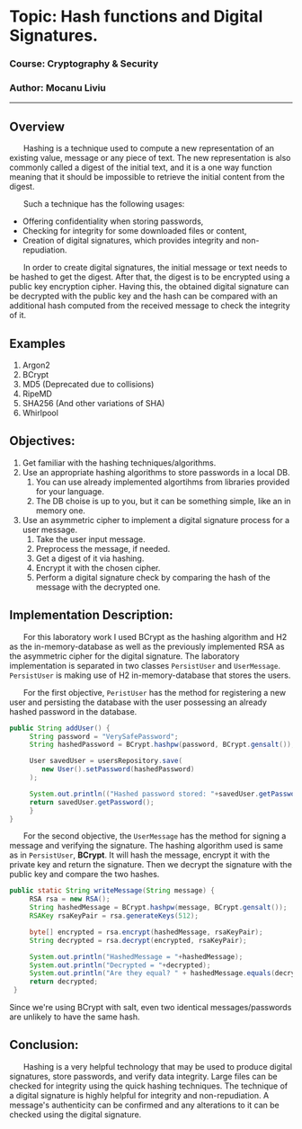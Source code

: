 # Topic: Hash functions and Digital Signatures.

### Course: Cryptography & Security
### Author: Mocanu Liviu

----

## Overview
&ensp;&ensp;&ensp; Hashing is a technique used to compute a new representation of an existing value, message or any piece of text. The new representation is also commonly called a digest of the initial text, and it is a one way function meaning that it should be impossible to retrieve the initial content from the digest.

&ensp;&ensp;&ensp; Such a technique has the following usages:
* Offering confidentiality when storing passwords,
* Checking for integrity for some downloaded files or content,
* Creation of digital signatures, which provides integrity and non-repudiation.

&ensp;&ensp;&ensp; In order to create digital signatures, the initial message or text needs to be hashed to get the digest. After that, the digest is to be encrypted using a public key encryption cipher. Having this, the obtained digital signature can be decrypted with the public key and the hash can be compared with an additional hash computed from the received message to check the integrity of it.


## Examples
1. Argon2
2. BCrypt
3. MD5 (Deprecated due to collisions)
4. RipeMD
5. SHA256 (And other variations of SHA)
6. Whirlpool


## Objectives:
1. Get familiar with the hashing techniques/algorithms.
2. Use an appropriate hashing algorithms to store passwords in a local DB.
    1. You can use already implemented algortihms from libraries provided for your language.
    2. The DB choise is up to you, but it can be something simple, like an in memory one.
3. Use an asymmetric cipher to implement a digital signature process for a user message.
    1. Take the user input message.
    2. Preprocess the message, if needed.
    3. Get a digest of it via hashing.
    4. Encrypt it with the chosen cipher.
    5. Perform a digital signature check by comparing the hash of the message with the decrypted one.


## Implementation Description:

&ensp;&ensp;&ensp; For this laboratory work I used BCrypt as the hashing algorithm and H2 as the in-memory-database as well as the previously implemented RSA as the asymmetric cipher for the digital signature. The laboratory implementation is separated in two classes `PersistUser` and `UserMessage`. `PersistUser` is making use of H2 in-memory-database that stores the users.

&ensp;&ensp;&ensp; For the first objective, `PeristUser` has the method for registering a new user and persisting the database with the user possessing an already hashed password in the database.

```java
public String addUser() {
     String password = "VerySafePassword";
     String hashedPassword = BCrypt.hashpw(password, BCrypt.gensalt());

     User savedUser = usersRepository.save(
        new User().setPassword(hashedPassword)
     );

     System.out.println(("Hashed password stored: "+savedUser.getPassword()));
     return savedUser.getPassword();
     }
}
```
&ensp;&ensp;&ensp; For the second objective, the `UserMessage` has the method for signing a message and verifying the signature. The hashing algorithm used is same as in `PersistUser`, **BCrypt**. It will hash the message, encrypt it with the private key and return the signature. Then we decrypt the signature with the public key and compare the two hashes.

```java
public static String writeMessage(String message) {
     RSA rsa = new RSA();
     String hashedMessage = BCrypt.hashpw(message, BCrypt.gensalt());
     RSAKey rsaKeyPair = rsa.generateKeys(512);

     byte[] encrypted = rsa.encrypt(hashedMessage, rsaKeyPair);
     String decrypted = rsa.decrypt(encrypted, rsaKeyPair);

     System.out.println("HashedMessage = "+hashedMessage);
     System.out.println("Decrypted = "+decrypted);
     System.out.println("Are they equal? " + hashedMessage.equals(decrypted)+"\n");
     return decrypted;
 }
```

Since we're using BCrypt with salt, even two identical messages/passwords are unlikely to have the same hash.

## Conclusion:

&ensp;&ensp;&ensp; Hashing is a very helpful technology that may be used to produce digital signatures, store passwords, and verify data integrity. Large files can be checked for integrity using the quick hashing techniques. The technique of a digital signature is highly helpful for integrity and non-repudiation. A message's authenticity can be confirmed and any alterations to it can be checked using the digital signature.